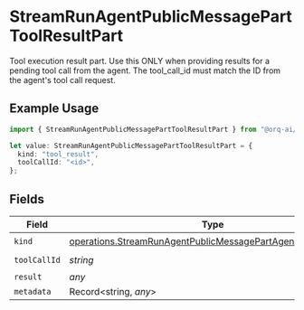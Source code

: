 # StreamRunAgentPublicMessagePartToolResultPart

Tool execution result part. Use this ONLY when providing results for a pending tool call from the agent. The tool_call_id must match the ID from the agent's tool call request.

## Example Usage

```typescript
import { StreamRunAgentPublicMessagePartToolResultPart } from "@orq-ai/node/models/operations";

let value: StreamRunAgentPublicMessagePartToolResultPart = {
  kind: "tool_result",
  toolCallId: "<id>",
};
```

## Fields

| Field                                                                                                                                      | Type                                                                                                                                       | Required                                                                                                                                   | Description                                                                                                                                |
| ------------------------------------------------------------------------------------------------------------------------------------------ | ------------------------------------------------------------------------------------------------------------------------------------------ | ------------------------------------------------------------------------------------------------------------------------------------------ | ------------------------------------------------------------------------------------------------------------------------------------------ |
| `kind`                                                                                                                                     | [operations.StreamRunAgentPublicMessagePartAgentsRequestKind](../../models/operations/streamrunagentpublicmessagepartagentsrequestkind.md) | :heavy_check_mark:                                                                                                                         | N/A                                                                                                                                        |
| `toolCallId`                                                                                                                               | *string*                                                                                                                                   | :heavy_check_mark:                                                                                                                         | N/A                                                                                                                                        |
| `result`                                                                                                                                   | *any*                                                                                                                                      | :heavy_minus_sign:                                                                                                                         | N/A                                                                                                                                        |
| `metadata`                                                                                                                                 | Record<string, *any*>                                                                                                                      | :heavy_minus_sign:                                                                                                                         | N/A                                                                                                                                        |